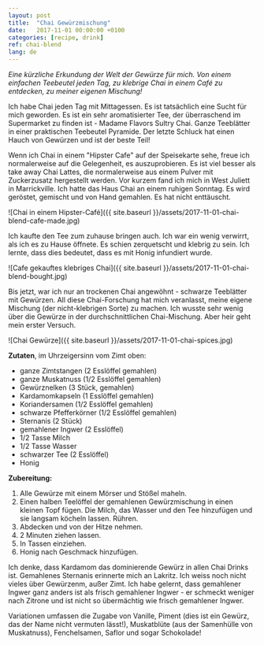 ```yaml
---
layout: post
title:  "Chai Gewürzmischung"
date:   2017-11-01 00:00:00 +0100
categories: [recipe, drink]
ref: chai-blend
lang: de
---
```


*Eine kürzliche Erkundung der Welt der Gewürze für mich. Von einem einfachen Teebeutel jeden Tag, zu klebrige Chai in einem Café zu entdecken, zu meiner eigenen Mischung!*

Ich habe Chai jeden Tag mit Mittagessen. Es ist tatsächlich eine Sucht für mich geworden. Es ist ein sehr aromatisierter Tee, der überraschend im Supermarket zu finden ist - Madame Flavors Sultry Chai. Ganze Teeblätter in einer praktischen Teebeutel Pyramide. Der letzte Schluck hat einen Hauch von Gewürzen und ist der beste Teil!

Wenn ich Chai in einem "Hipster Cafe" auf der Speisekarte sehe, freue ich normalerweise auf die Gelegenheit, es auszuprobieren. Es ist viel besser als take away Chai Lattes, die normalerweise aus einem Pulver mit Zuckerzusatz hergestellt werden. Vor kurzem fand ich mich in West Juliett in Marrickville. Ich hatte das Haus Chai an einem ruhigen Sonntag. Es wird geröstet, gemischt und von Hand gemahlen. Es hat nicht enttäuscht.

![Chai in einem Hipster-Café]({{ site.baseurl }}/assets/2017-11-01-chai-blend-cafe-made.jpg)

Ich kaufte den Tee zum zuhause bringen auch. Ich war ein wenig verwirrt, als ich es zu Hause öffnete. Es schien zerquetscht und klebrig zu sein. Ich lernte, dass dies bedeutet, dass es mit Honig infundiert wurde.

![Cafe gekauftes klebriges Chai]({{ site.baseurl }}/assets/2017-11-01-chai-blend-bought.jpg)

Bis jetzt, war ich nur an trockenen Chai angewöhnt - schwarze Teeblätter mit Gewürzen. All diese Chai-Forschung hat mich veranlasst, meine eigene Mischung (der nicht-klebrigen Sorte) zu machen. Ich wusste sehr wenig über die Gewürze in der durchschnittlichen Chai-Mischung. Aber heir geht mein erster Versuch.

![Chai Gewürze]({{ site.baseurl }}/assets/2017-11-01-chai-spices.jpg)

**Zutaten**, im Uhrzeigersinn vom Zimt oben:

* ganze Zimtstangen (2 Esslöffel gemahlen)
* ganze Muskatnuss (1/2 Esslöffel gemahlen)
* Gewürznelken (3 Stück, gemahlen)
* Kardamomkapseln (1 Esslöffel gemahlen)
* Koriandersamen (1/2 Esslöffel gemahlen)
* schwarze Pfefferkörner (1/2 Esslöffel gemahlen)
* Sternanis (2 Stück)
* gemahlener Ingwer (2 Esslöffel)
* 1/2 Tasse Milch
* 1/2 Tasse Wasser
* schwarzer Tee (2 Esslöffel)
* Honig

**Zubereitung:**

1. Alle Gewürze mit einem Mörser und Stößel maheln.
2. Einen halben Teelöffel der gemahlenen Gewürzmischung in einen kleinen Topf fügen. Die Milch, das Wasser und den Tee hinzufügen und sie langsam köcheln lassen. Rühren.
2. Abdecken und von der Hitze nehmen.
3. 2 Minuten ziehen lassen.
4. In Tassen einziehen.
5. Honig nach Geschmack hinzufügen.

Ich denke, dass Kardamom das dominierende Gewürz in allen Chai Drinks ist. Gemahlenes Sternanis erinnerte mich an Lakritz. Ich weiss noch nicht vieles über Gewürzenm, außer Zimt. Ich habe gelernt, dass gemahlener Ingwer ganz anders ist als frisch gemahlener Ingwer - er schmeckt weniger nach Zitrone und ist nicht so übermächtig wie frisch gemahlener Ingwer.

Variationen umfassen die Zugabe von Vanille, Piment (dies ist ein Gewürz, das der Name nicht vermuten lässt!), Muskatblüte (aus der Samenhülle von Muskatnuss), Fenchelsamen, Saflor und sogar Schokolade!
